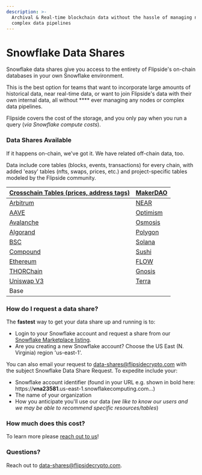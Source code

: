 ```yaml
---
description: >-
  Archival & Real-time blockchain data without the hassle of managing nodes or
  complex data pipelines
---
```


# Snowflake Data Shares

Snowflake data shares give you access to the entirety of Flipside's on-chain databases in your own Snowflake environment.

This is the best option for teams that want to incorporate large amounts of historical data, near real-time data, or want to join Flipside's data with their own internal data, all without **** ever managing any nodes or complex data pipelines.

Flipside covers the cost of the storage, and you only pay when you run a query (_via Snowflake compute costs_).&#x20;

### **Data Shares Available**

If it happens on-chain, we've got it. We have related off-chain data, too.

Data include core tables (blocks, events, transactions) for every chain, with added 'easy' tables (nfts, swaps, prices, etc.) and project-specific tables modeled by the Flipside community.

| [Crosschain Tables (prices, address tags)](../our-data/archive/tables/crosschain-tables/) | [MakerDAO](../our-data/archive/tables/ethereum-maker-dao-tables.md) |
| ----------------------------------------------------------------------------------------- | ------------------------------------------------------------------- |
| [Arbitrum](../our-data/archive/tables/arbitrum-tables.md)                                 | [NEAR ](../our-data/archive/tables/near-tables.md)                  |
| [AAVE](../our-data/archive/tables/aave-tables/)                                           | [Optimism](../our-data/archive/tables/optimism-tables.md)           |
| [Avalanche](../our-data/archive/tables/avalanche-tables.md)                               | [Osmosis](../our-data/archive/tables/osmosis-tables/)               |
| [Algorand](../our-data/archive/tables/algorand-tables/)                                   | [Polygon](../our-data/archive/tables/polygon-2.0-tables.md)         |
| [BSC](../our-data/archive/tables/bsc-tables.md)                                           | [Solana](../our-data/archive/tables/solana-tables.md)               |
| [Compound](../our-data/archive/tables/compound-tables/)                                   | [Sushi](../our-data/archive/tables/ethereum-sushi-tables.md)        |
| [Ethereum](../our-data/archive/tables/ethereum-tables.md)                                 | [FLOW](../our-data/archive/tables/flow-tables/)                     |
| [THORChain](../our-data/archive/tables/thorchain-tables/thorchain-base-table/)            | [Gnosis](../our-data/archive/tables/flow-tables/)                   |
| [Uniswap V3](../our-data/archive/tables/uniswap-v3-tables/)                               | [Terra](../our-data/archive/tables/terra-tables/)                   |
| Base                                                                                      |                                                                     |

### How do I request a data share?

The **fastest** way to get your data share up and running is to:

* Login to your Snowflake account and request a share from our [Snowflake Marketplace listing](https://app.snowflake.com/marketplace/listings/Flipside%20Crypto).
* Are you creating a new Snowflake account?  Choose the US East (N. Virginia) region 'us-east-1'.

You can also email your request to data-shares@flipsidecrypto.com with the subject Snowflake Data Share Request.  To expedite include your:

* Snowflake account identifier (found in your URL e.g. shown in bold here: https://**vna23581**.us-east-1.snowflakecomputing.com...)
* The name of your organization
* How you anticipate you'll use our data (_we like to know our users and we may be able to recommend specific resources/tables_)

### How much does this cost?

To learn more please [reach out to us](https://data.flipsidecrypto.xyz/)!&#x20;

### **Questions?**

Reach out to data-shares@flipsidecrypto.com.



